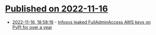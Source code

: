 # [Published on 2022-11-16](index.md)

* [2022-11-16, 18:58:16](https://news.ycombinator.com/item?id=33628562) - [Infosys leaked FullAdminAccess AWS keys on PyPI for over a year](https://tomforb.es/infosys-leaked-fulladminaccess-aws-keys-on-pypi-for-over-a-year/)
